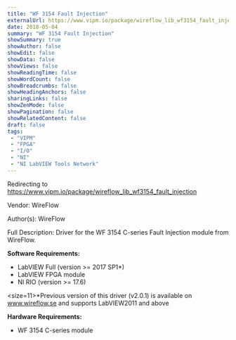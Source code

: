 ```yaml
---
title: "WF 3154 Fault Injection"
externalUrl: https://www.vipm.io/package/wireflow_lib_wf3154_fault_injection
date: 2018-05-04
summary: "WF 3154 Fault Injection"
showSummary: true
showAuthor: false
showEdit: false
showData: false
showViews: false
showReadingTime: false
showWordCount: false
showBreadcrumbs: false
showHeadingAnchors: false
sharingLinks: false
showZenMode: false
showPagination: false
showRelatedContent: false
draft: false
tags:
 - "VIPM"
 - "FPGA"
 - "I/O"
 - "NI"
 - "NI LabVIEW Tools Network"
---
```


Redirecting to https://www.vipm.io/package/wireflow_lib_wf3154_fault_injection

Vendor: WireFlow

Author(s): WireFlow
 
Full Description:
Driver for the WF 3154 C-series Fault Injection module from WireFlow.

**Software Requirements:**
- LabVIEW Full (version >= 2017 SP1*)
- LabVIEW FPGA module
- NI RIO (version >= 17.6)

<size=11>*Previous version of this driver (v2.0.1) is available on www.wireflow.se and supports LabVIEW2011 and above</size>

**Hardware Requirements:**
- WF 3154 C-series module